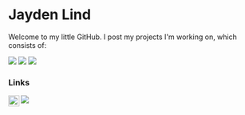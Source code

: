 # Jayden Lind

Welcome to my little GitHub. I post my projects I'm working on, which consists of:

<a href="https://www.docker.com/" title="Docker"><img src="https://raw.githubusercontent.com/hussainweb/hussainweb/main/icons/docker.png" /></a>
<a href="https://www.python.org/" title="Python"><img src="https://raw.githubusercontent.com/hussainweb/hussainweb/main/icons/python.png" /></a>
<a href="https://www.typescriptlang.org/" title="TypeScript"><img src="https://raw.githubusercontent.com/hussainweb/hussainweb/main/icons/typescript.png" /></a>

### Links
<a href="https://www.linkedin.com/in/jayden-lind/">
  <img align="left" alt="Jayden's LinkedIN" width="22px" src="https://raw.githubusercontent.com/peterthehan/peterthehan/master/assets/linkedin.svg" />
</a>
<a target="_blank" href="https://jayden.linds.com.au/"><img src="https://img.shields.io/badge/-WEB-FF4088?style=for-the-badge&logo=Hugo&logoColor=white"></img></a>	

